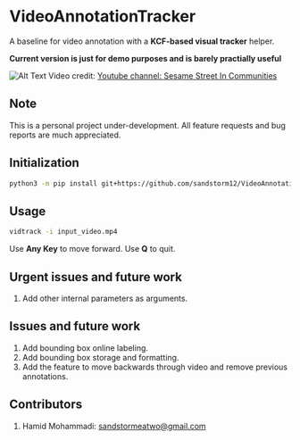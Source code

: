 # VideoAnnotationTracker

A baseline for video annotation with a **KCF-based visual tracker** helper.

**Current version is just for demo purposes and is barely practially useful**

![Alt Text](gifs/AnnotatorTracker.gif)
Video credit: [Youtube channel: Sesame Street In Communities](https://www.youtube.com/watch?v=wRYfw5hIWwM)

## Note

This is a personal project under-development. All feature requests and bug reports are much appreciated.


## Initialization
```bash
python3 -m pip install git+https://github.com/sandstorm12/VideoAnnotationTracker
```


## Usage
```bash
vidtrack -i input_video.mp4
```

Use **Any Key** to move forward. Use **Q** to quit.


## Urgent issues and future work
1. Add other internal parameters as arguments.


## Issues and future work
1. Add bounding box online labeling.
2. Add bounding box storage and formatting.
3. Add the feature to move backwards through video and remove previous annotations.


## Contributors
1. Hamid Mohammadi: <sandstormeatwo@gmail.com>
